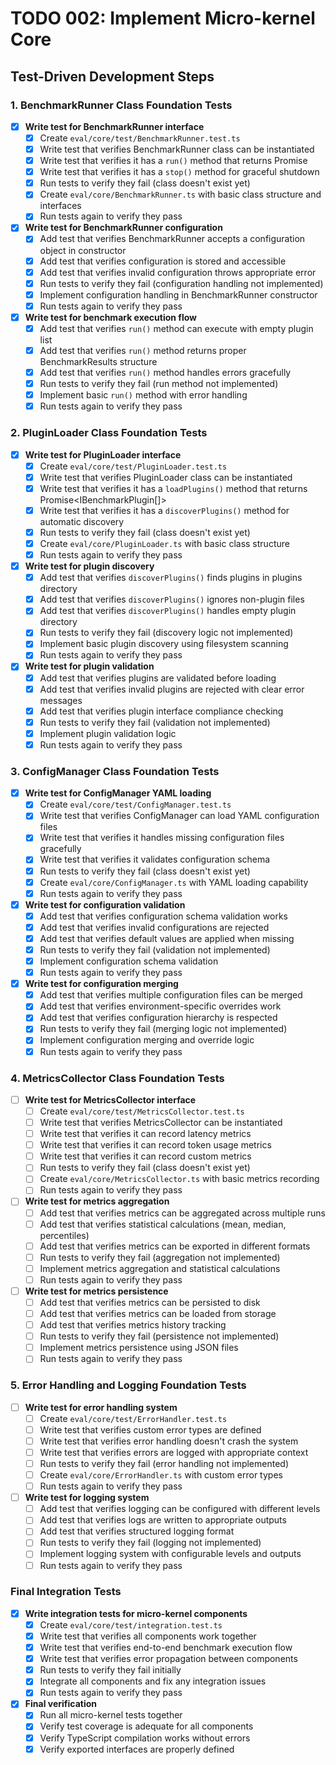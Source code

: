# TODO 002: Implement Micro-kernel Core

## Test-Driven Development Steps

### 1. BenchmarkRunner Class Foundation Tests
- [x] **Write test for BenchmarkRunner interface**
  - [x] Create `eval/core/test/BenchmarkRunner.test.ts`
  - [x] Write test that verifies BenchmarkRunner class can be instantiated
  - [x] Write test that verifies it has a `run()` method that returns Promise<BenchmarkResults>
  - [x] Write test that verifies it has a `stop()` method for graceful shutdown
  - [x] Run tests to verify they fail (class doesn't exist yet)
  - [x] Create `eval/core/BenchmarkRunner.ts` with basic class structure and interfaces
  - [x] Run tests again to verify they pass

- [x] **Write test for BenchmarkRunner configuration**
  - [x] Add test that verifies BenchmarkRunner accepts a configuration object in constructor
  - [x] Add test that verifies configuration is stored and accessible
  - [x] Add test that verifies invalid configuration throws appropriate error
  - [x] Run tests to verify they fail (configuration handling not implemented)
  - [x] Implement configuration handling in BenchmarkRunner constructor
  - [x] Run tests again to verify they pass

- [x] **Write test for benchmark execution flow**
  - [x] Add test that verifies `run()` method can execute with empty plugin list
  - [x] Add test that verifies `run()` method returns proper BenchmarkResults structure
  - [x] Add test that verifies `run()` method handles errors gracefully
  - [x] Run tests to verify they fail (run method not implemented)
  - [x] Implement basic `run()` method with error handling
  - [x] Run tests again to verify they pass

### 2. PluginLoader Class Foundation Tests
- [x] **Write test for PluginLoader interface**
  - [x] Create `eval/core/test/PluginLoader.test.ts`
  - [x] Write test that verifies PluginLoader class can be instantiated
  - [x] Write test that verifies it has a `loadPlugins()` method that returns Promise<IBenchmarkPlugin[]>
  - [x] Write test that verifies it has a `discoverPlugins()` method for automatic discovery
  - [x] Run tests to verify they fail (class doesn't exist yet)
  - [x] Create `eval/core/PluginLoader.ts` with basic class structure
  - [x] Run tests again to verify they pass

- [x] **Write test for plugin discovery**
  - [x] Add test that verifies `discoverPlugins()` finds plugins in plugins directory
  - [x] Add test that verifies `discoverPlugins()` ignores non-plugin files
  - [x] Add test that verifies `discoverPlugins()` handles empty plugin directory
  - [x] Run tests to verify they fail (discovery logic not implemented)
  - [x] Implement basic plugin discovery using filesystem scanning
  - [x] Run tests again to verify they pass

- [x] **Write test for plugin validation**
  - [x] Add test that verifies plugins are validated before loading
  - [x] Add test that verifies invalid plugins are rejected with clear error messages
  - [x] Add test that verifies plugin interface compliance checking
  - [x] Run tests to verify they fail (validation not implemented)
  - [x] Implement plugin validation logic
  - [x] Run tests again to verify they pass

### 3. ConfigManager Class Foundation Tests
- [x] **Write test for ConfigManager YAML loading**
  - [x] Create `eval/core/test/ConfigManager.test.ts`
  - [x] Write test that verifies ConfigManager can load YAML configuration files
  - [x] Write test that verifies it handles missing configuration files gracefully
  - [x] Write test that verifies it validates configuration schema
  - [x] Run tests to verify they fail (class doesn't exist yet)
  - [x] Create `eval/core/ConfigManager.ts` with YAML loading capability
  - [x] Run tests again to verify they pass

- [x] **Write test for configuration validation**
  - [x] Add test that verifies configuration schema validation works
  - [x] Add test that verifies invalid configurations are rejected
  - [x] Add test that verifies default values are applied when missing
  - [x] Run tests to verify they fail (validation not implemented)
  - [x] Implement configuration schema validation
  - [x] Run tests again to verify they pass

- [x] **Write test for configuration merging**
  - [x] Add test that verifies multiple configuration files can be merged
  - [x] Add test that verifies environment-specific overrides work
  - [x] Add test that verifies configuration hierarchy is respected
  - [x] Run tests to verify they fail (merging logic not implemented)
  - [x] Implement configuration merging and override logic
  - [x] Run tests again to verify they pass

### 4. MetricsCollector Class Foundation Tests
- [ ] **Write test for MetricsCollector interface**
  - [ ] Create `eval/core/test/MetricsCollector.test.ts`
  - [ ] Write test that verifies MetricsCollector can be instantiated
  - [ ] Write test that verifies it can record latency metrics
  - [ ] Write test that verifies it can record token usage metrics
  - [ ] Write test that verifies it can record custom metrics
  - [ ] Run tests to verify they fail (class doesn't exist yet)
  - [ ] Create `eval/core/MetricsCollector.ts` with basic metrics recording
  - [ ] Run tests again to verify they pass

- [ ] **Write test for metrics aggregation**
  - [ ] Add test that verifies metrics can be aggregated across multiple runs
  - [ ] Add test that verifies statistical calculations (mean, median, percentiles)
  - [ ] Add test that verifies metrics can be exported in different formats
  - [ ] Run tests to verify they fail (aggregation not implemented)
  - [ ] Implement metrics aggregation and statistical calculations
  - [ ] Run tests again to verify they pass

- [ ] **Write test for metrics persistence**
  - [ ] Add test that verifies metrics can be persisted to disk
  - [ ] Add test that verifies metrics can be loaded from storage
  - [ ] Add test that verifies metrics history tracking
  - [ ] Run tests to verify they fail (persistence not implemented)
  - [ ] Implement metrics persistence using JSON files
  - [ ] Run tests again to verify they pass

### 5. Error Handling and Logging Foundation Tests
- [ ] **Write test for error handling system**
  - [ ] Create `eval/core/test/ErrorHandler.test.ts`
  - [ ] Write test that verifies custom error types are defined
  - [ ] Write test that verifies error handling doesn't crash the system
  - [ ] Write test that verifies errors are logged with appropriate context
  - [ ] Run tests to verify they fail (error handling not implemented)
  - [ ] Create `eval/core/ErrorHandler.ts` with custom error types
  - [ ] Run tests again to verify they pass

- [ ] **Write test for logging system**
  - [ ] Add test that verifies logging can be configured with different levels
  - [ ] Add test that verifies logs are written to appropriate outputs
  - [ ] Add test that verifies structured logging format
  - [ ] Run tests to verify they fail (logging not implemented)
  - [ ] Implement logging system with configurable levels and outputs
  - [ ] Run tests again to verify they pass

### Final Integration Tests
- [x] **Write integration tests for micro-kernel components**
  - [x] Create `eval/core/test/integration.test.ts`
  - [x] Write test that verifies all components work together
  - [x] Write test that verifies end-to-end benchmark execution flow
  - [x] Write test that verifies error propagation between components
  - [x] Run tests to verify they fail initially
  - [x] Integrate all components and fix any integration issues
  - [x] Run tests again to verify they pass

- [x] **Final verification**
  - [x] Run all micro-kernel tests together
  - [x] Verify test coverage is adequate for all components
  - [x] Verify TypeScript compilation works without errors
  - [x] Verify exported interfaces are properly defined